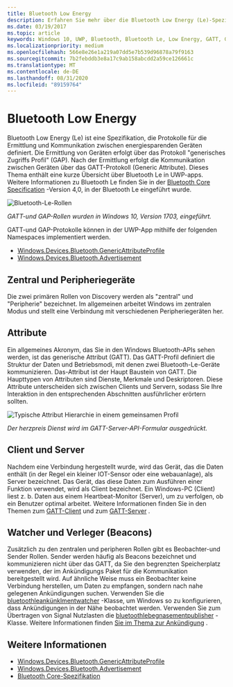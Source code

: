 ```yaml
---
title: Bluetooth Low Energy
description: Erfahren Sie mehr über die Bluetooth Low Energy (Le)-Spezifikation in UWP-apps, die Protokolle für die Ermittlung und Kommunikation zwischen energiesparenden Geräten definiert.
ms.date: 03/19/2017
ms.topic: article
keywords: Windows 10, UWP, Bluetooth, Bluetooth Le, Low Energy, GATT, GAP, Central, Peripherie, Client, Server, Watcher, Publisher
ms.localizationpriority: medium
ms.openlocfilehash: 566e8e26e1a219a07dd5e7b539d96878a79f9163
ms.sourcegitcommit: 7b2febddb3e8a17c9ab158abcdd2a59ce126661c
ms.translationtype: MT
ms.contentlocale: de-DE
ms.lasthandoff: 08/31/2020
ms.locfileid: "89159764"
---
```

# <a name="bluetooth-low-energy"></a>Bluetooth Low Energy
Bluetooth Low Energy (Le) ist eine Spezifikation, die Protokolle für die Ermittlung und Kommunikation zwischen energiesparenden Geräten definiert. Die Ermittlung von Geräten erfolgt über das Protokoll "generisches Zugriffs Profil" (GAP). Nach der Ermittlung erfolgt die Kommunikation zwischen Geräten über das GATT-Protokoll (Generic Attribute). Dieses Thema enthält eine kurze Übersicht über Bluetooth Le in UWP-apps. Weitere Informationen zu Bluetooth Le finden Sie in der [Bluetooth Core Specification](https://www.bluetooth.com/specifications/bluetooth-core-specification/) -Version 4,0, in der Bluetooth Le eingeführt wurde. 

![Bluetooth-Le-Rollen](images/gatt-roles.png)

*GATT-und GAP-Rollen wurden in Windows 10, Version 1703, eingeführt.*

GATT-und GAP-Protokolle können in der UWP-App mithilfe der folgenden Namespaces implementiert werden.
- [Windows.Devices.Bluetooth.GenericAttributeProfile](/uwp/api/windows.devices.bluetooth.genericattributeprofile)
- [Windows.Devices.Bluetooth.Advertisement](/uwp/api/windows.devices.bluetooth.advertisement)

## <a name="central-and-peripheral"></a>Zentral und Peripheriegeräte
Die zwei primären Rollen von Discovery werden als "zentral" und "Peripherie" bezeichnet. Im allgemeinen arbeitet Windows im zentralen Modus und stellt eine Verbindung mit verschiedenen Peripheriegeräten her. 

## <a name="attributes"></a>Attribute
Ein allgemeines Akronym, das Sie in den Windows Bluetooth-APIs sehen werden, ist das generische Attribut (GATT). Das GATT-Profil definiert die Struktur der Daten und Betriebsmodi, mit denen zwei Bluetooth-Le-Geräte kommunizieren. Das-Attribut ist der Haupt Baustein von GATT. Die Haupttypen von Attributen sind Dienste, Merkmale und Deskriptoren. Diese Attribute unterscheiden sich zwischen Clients und Servern, sodass Sie Ihre Interaktion in den entsprechenden Abschnitten ausführlicher erörtern sollten. 

![Typische Attribut Hierarchie in einem gemeinsamen Profil](images/gatt-service.png)

*Der herzpreis Dienst wird im GATT-Server-API-Formular ausgedrückt.*

## <a name="client-and-server"></a>Client und Server
Nachdem eine Verbindung hergestellt wurde, wird das Gerät, das die Daten enthält (in der Regel ein kleiner IOT-Sensor oder eine webauanlage), als Server bezeichnet. Das Gerät, das diese Daten zum Ausführen einer Funktion verwendet, wird als Client bezeichnet. Ein Windows-PC (Client) liest z. b. Daten aus einem Heartbeat-Monitor (Server), um zu verfolgen, ob ein Benutzer optimal arbeitet. Weitere Informationen finden Sie in den Themen zum [GATT-Client](gatt-client.md) und zum [GATT-Server](gatt-server.md) .

## <a name="watchers-and-publishers-beacons"></a>Watcher und Verleger (Beacons)
Zusätzlich zu den zentralen und peripheren Rollen gibt es Beobachter-und Sender Rollen. Sender werden häufig als Beacons bezeichnet und kommunizieren nicht über das GATT, da Sie den begrenzten Speicherplatz verwenden, der im Ankündigungs Paket für die Kommunikation bereitgestellt wird. Auf ähnliche Weise muss ein Beobachter keine Verbindung herstellen, um Daten zu empfangen, sondern nach nahe gelegenen Ankündigungen suchen. Verwenden Sie die [bluetoothleankünklmentwatcher](/uwp/api/windows.devices.bluetooth.advertisement.bluetoothleadvertisementwatcher) -Klasse, um Windows so zu konfigurieren, dass Ankündigungen in der Nähe beobachtet werden. Verwenden Sie zum Übertragen von Signal Nutzlasten die [bluetoothlebegnasementpublisher](/uwp/api/windows.devices.bluetooth.advertisement.bluetoothleadvertisementpublisher) -Klasse. Weitere Informationen finden [Sie im Thema zur Ankündigung](ble-beacon.md) .

## <a name="see-also"></a>Weitere Informationen
- [Windows.Devices.Bluetooth.GenericAttributeProfile](/uwp/api/windows.devices.bluetooth.genericattributeprofile)
- [Windows.Devices.Bluetooth.Advertisement](/uwp/api/windows.devices.bluetooth.advertisement)
- [Bluetooth Core-Spezifikation](https://www.bluetooth.com/specifications/bluetooth-core-specification)
